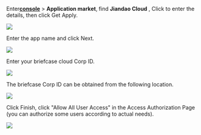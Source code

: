 <IntegrationDetailCard :title="`Create an app in ${$localeConfig.brandName}`">

Enter[**console**](https://console.authing.cn) > **Application market**, find **Jiandao Cloud** , Click to enter the details, then click Get Apply.

![](~@imagesZhCn/integration/jiandao-cloud/1-1.png)

Enter the app name and click Next.

![](~@imagesZhCn/integration/jiandao-cloud/1-2.png)

Enter your briefcase cloud Corp ID.

![](~@imagesZhCn/integration/jiandao-cloud/1-3.png)

The briefcase Corp ID can be obtained from the following location.

![](~@imagesZhCn/integration/jiandao-cloud/1-4.png)

Click Finish, click "Allow All User Access" in the Access Authorization Page (you can authorize some users according to actual needs).

![](~@imagesZhCn/integration/jiandao-cloud/1-5.png)

</IntegrationDetailCard>
